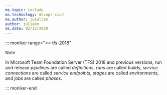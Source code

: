 ```yaml
---
ms.topic: include
ms.technology: devops-cicd
ms.author: jukullam
author: juliakm
ms.date: 02/13/2020
---
```


::: moniker range="<= tfs-2018"
> [!NOTE]  
> In Microsoft Team Foundation Server (TFS) 2018 and previous versions,
run and release _pipelines_ are called _definitions_,
_runs_ are called _builds_,
_service connections_ are called _service endpoints_,
_stages_ are called _environments_,
and _jobs_ are called _phases_.

::: moniker-end
